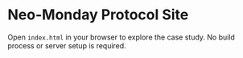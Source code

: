 # Neo-Monday Protocol Site

Open `index.html` in your browser to explore the case study. No build process or server setup is required.

